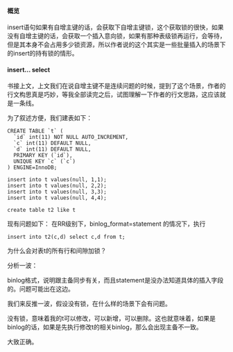 #### 概览

insert语句如果有自增主键的话，会获取下自增主键锁，这个获取锁的很快，如果没有自增主键的话，会获取一个插入意向锁，如果有那种表级锁再运行，会等待，但是其本身不会占用多少锁资源，所以作者说的这个其实是一些批量插入的场景下的insert的持有锁的情形。



#### insert... select 

书接上文，上文我们在说自增主键不是连续问题的时候，提到了这个场景，作者的行文构思真是巧妙，等我全部读完之后，试图理解一下作者的行文思路，这应该就是一条线。

为了叙述方便，我们建表如下：

```mysql
CREATE TABLE `t` (
  `id` int(11) NOT NULL AUTO_INCREMENT,
  `c` int(11) DEFAULT NULL,
  `d` int(11) DEFAULT NULL,
  PRIMARY KEY (`id`),
  UNIQUE KEY `c` (`c`)
) ENGINE=InnoDB;

insert into t values(null, 1,1);
insert into t values(null, 2,2);
insert into t values(null, 3,3);
insert into t values(null, 4,4);

create table t2 like t
```



现有问题如下： 在RR级别下，binlog_format=statement 的情况下，执行

```mysql
insert into t2(c,d) select c,d from t;
```

为什么会对表t的所有行和间隙加锁？



分析一波：

binlog格式，说明跟主备同步有关，而且statement是没办法知道具体的插入字段的。问题可能出在这边。

我们来反推一波，假设没有锁，在什么样的场景下会有问题。

没有锁，意味着我的t可以修改，可以新增，可以删除。这也就意味着，如果是binlog的话，如果是先执行修改t的相关binlog，那么会出现主备不一致。

大致正确。







